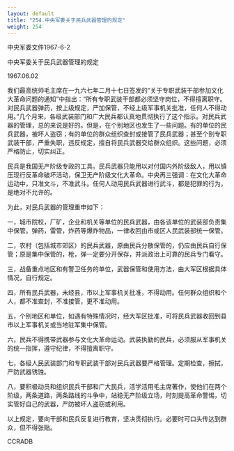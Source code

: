 ```yaml
---
layout: default
title: "254.中央军委关于民兵武器管理的规定"
weight: 254
---
```


中央军委文件1967-6-2

中央军委关于民兵武器管理的规定

1967.06.02

我们最高统帅毛主席在一九六七年二月十七日签发的“关于专职武装干部参加文化大革命问题的通知”中指出：“所有专职武装干部都必须坚守岗位，不得擅离职守。对民兵武器弹药，按上级规定，严加保管，不经上级军事机关批准，任何人不得动用。”几个月来，各级武装部门和广大民兵都认真地贯彻执行了这个指示。对民兵武器的管理，总的来说是好的。但是，在个别地区也发生了一些问题。有的单位的民兵武器，被坏人盗窃；有的单位的群众组织查封或接管了民兵武器；甚至个别专职武装干部，严重失职，违反规定，擅自将民兵武器交给群众组织。这些问题，必须严格防止，切实纠正。

民兵是我国无产阶级专政的工具。民兵武器只能用以对付国内外阶级敌人，用以镇压现行反革命破坏活动，保卫无产阶级文化大革命。中央再三强调：在文化大革命运动中，只准文斗，不准武斗。任何人动用民兵武器进行武斗，都是犯罪的行为，是绝对不允许的。

为此，对民兵武器的管理重申如下：

一，城市院校，厂矿，企业和机关等单位的民兵武器，由各该单位的武装部负责集中保管。弹药，雷管，炸药等爆炸物品，一律收回由市或区人民武装部统一保管。

二，农村（包括城市郊区）的民兵武器，原由民兵分散保管的，仍应由民兵自行保管；原是集中保管的，枪，弹一定要分开保存，并派政治上可靠的民兵专门看守。

三，战备重点地区和有警卫任务的单位，武器保管和使用方法，由大军区根据具体情况，自行规定。

四，所有民兵武器，未经县，市以上军事机关批准，不得动用。任何群众组织和个人，都不准查封，不准接管，更不准动用。

五，个别地区和单位，如遇有特殊情况时，经大军区批准，可将民兵武器收回到县市以上军事机关或当地驻军集中保管。

六，民兵不得携带武器参与文化大革命运动。武装执勤的民兵，必须服从军事机关的统一指挥，遵守纪律，不得擅离职守。

七，各级人民武装部门和专职武装干部对民兵武器要严格管理。定期检查，擦拭，严防武器锈蚀。

八，要积极动员和组织民兵干部和广大民兵，活学活用毛主席著作，使他们在两个阶级，两条道路，两条路线的斗争中，站稳无产阶级立场，时刻提高革命警惕，切实管好自己的武器，严防被坏人盗窃或利用。

以上规定，要向干部和民兵反复进行教育，坚决贯彻执行。必要时可口头传达到群众，但不得张贴。

CCRADB

